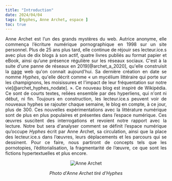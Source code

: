 ```yaml
---
title: "Introduction"
date: 2024/04/04
tags: [Hyphes, Anne Archet, espace ]
toc: true
---
```

<DIV STYLE="text-align:justify">

<!-- insérer le lien vers la visualisation de l'article / insérer aussi les liens des autres pages dans l'introduction comme ça on a une lecture par hyperliens de l'analyse / ne pas oublier de faire une relecture par word et par moi avant de publier -->

Anne Archet est l’un des grands mystères du web. Autrice anonyme, elle commença l’écriture numérique pornographique en 1998 sur un site personnel. Plus de 25 ans plus tard, elle continue de réjouir ses lecteur.ice.s avec plus de dix blogs à son actif, quatre livres publiés au format papier et eBook, ainsi qu’une présence régulière sur les réseaux sociaux. C'est à la suite d'une panne de réseaux en 2019[@archet_a_2020], qu'elle construisit la [page](https://archet.net/) web qu'on connait aujourd'hui. Sa dernière création en date se nomme *Hyphes*, qu'elle décrit comme « un mycélium littéraire qui porte sur les champignons, les moisissures et l'impact de leur fréquentation sur notre vie[@archet_hyphes_nodate]. ». Ce nouveau blog est inspiré de Wikipédia. Ce sont de courts textes, reliées ensemble par des hyperliens, qui n'ont ni début, ni fin. Toujours en construction, les lecteur.ice.s peuvent voir de nouveaux hyphes se rajouter chaque semaine, le blog en compte, à ce jour, plus de 300. Ces nouvelles expérimentations avec la littérature numérique sont de plus en plus populaires et présentes dans l’espace numérique. Ces œuvres suscitent des interrogations et revoient notre rapport avec la lecture. Notre but sera d'analyser comment se définit l’espace numérique qu’occupe *Hyphes* écrit par Anne Archet, sa circulation, ainsi que la place des lecteur.ice.s dans l’œuvres, leurs déplacements et les parcours qui se dessinent. Pour ce faire, nous partiront de concepts tels que les pornotopies, l’éditorialisation, la fragmentarité de l’œuvre, ce que sont les fictions hypertextuelles et plus encore. 

<DIV STYLE="text-align:center">

![Anne Archet](https://hyphes.net/images/thumb/a/a8/Anne_Archet.jpg/300px-Anne_Archet.jpg)

*Photo d'Anne Archet tiré d'Hyphes*
